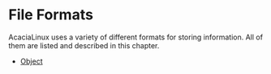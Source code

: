 # File Formats

AcaciaLinux uses a variety of different formats for storing information.
All of them are listed and described in this chapter.

- [Object](formats/object.md)
